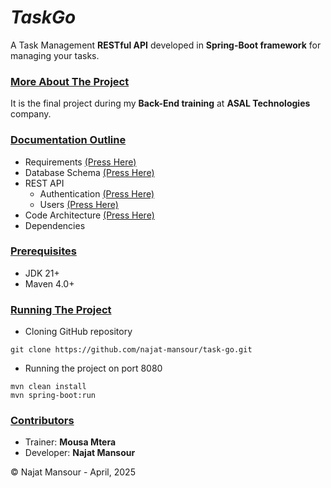 # *TaskGo* 
A Task Management **RESTful API** developed in **Spring-Boot framework** for managing your tasks.

### <u>More About The Project</u>
It is the final project during my **Back-End training** at **ASAL Technologies** company. 

### <u>Documentation Outline</u>
* Requirements [(Press Here)](https://github.com/najat-mansour/task-go/wiki/Requirements)
* Database Schema [(Press Here)](https://github.com/najat-mansour/task-go/wiki/Database-Schema)
* REST API 
    * Authentication [(Press Here)](https://github.com/najat-mansour/task-go/wiki/REST-API-%E2%80%90-Authentication)
    * Users [(Press Here)](https://github.com/najat-mansour/task-go/wiki/REST-API-%E2%80%90-Users)
* Code Architecture [(Press Here)](https://github.com/najat-mansour/task-go/wiki/Code-Architecture)
* Dependencies 

### <u>Prerequisites</u>
* JDK 21+
* Maven 4.0+

### <u>Running The Project</u>
* Cloning GitHub repository
```shell
git clone https://github.com/najat-mansour/task-go.git
```
* Running the project on port 8080
```shell
mvn clean install
mvn spring-boot:run
```

### <u>Contributors</u>
* Trainer: **Mousa Mtera**
* Developer: **Najat Mansour** 

&copy; Najat Mansour - April, 2025
